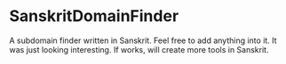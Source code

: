 # SanskritDomainFinder
A subdomain finder written in Sanskrit. Feel free to add anything into it. It was just looking interesting. If works, will create more tools in Sanskrit.
